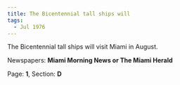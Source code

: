 ```yaml
---  
title: The Bicentennial tall ships will  
tags:  
  - Jul 1976  
---  
```

  
The Bicentennial tall ships will visit Miami in August.  
  
Newspapers: **Miami Morning News or The Miami Herald**  
  
Page: **1**, Section: **D** 

